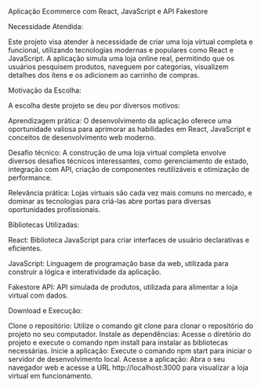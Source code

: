

Aplicação Ecommerce com React, JavaScript e API Fakestore

Necessidade Atendida:

Este projeto visa atender à necessidade de criar uma loja virtual completa e funcional, utilizando tecnologias modernas e populares como React e JavaScript. A aplicação simula uma loja online real, permitindo que os usuários pesquisem produtos, naveguem por categorias, visualizem detalhes dos itens e os adicionem ao carrinho de compras.

Motivação da Escolha:

A escolha deste projeto se deu por diversos motivos:

Aprendizagem prática: O desenvolvimento da aplicação oferece uma oportunidade valiosa para aprimorar as habilidades em React, JavaScript e conceitos de desenvolvimento web moderno.

Desafio técnico: A construção de uma loja virtual completa envolve diversos desafios técnicos interessantes, como gerenciamento de estado, integração com API, criação de componentes reutilizáveis e otimização de performance.

Relevância prática: Lojas virtuais são cada vez mais comuns no mercado, e dominar as tecnologias para criá-las abre portas para diversas oportunidades profissionais.

Bibliotecas Utilizadas:

React: Biblioteca JavaScript para criar interfaces de usuário declarativas e eficientes.

JavaScript: Linguagem de programação base da web, utilizada para construir a lógica e interatividade da aplicação.

Fakestore API: API simulada de produtos, utilizada para alimentar a loja virtual com dados.


Download e Execução:

Clone o repositório: Utilize o comando git clone para clonar o repositório do projeto no seu computador.
Instale as dependências: Acesse o diretório do projeto e execute o comando npm install para instalar as bibliotecas necessárias.
Inicie a aplicação: Execute o comando npm start para iniciar o servidor de desenvolvimento local.
Acesse a aplicação: Abra o seu navegador web e acesse a URL http://localhost:3000 para visualizar a loja virtual em funcionamento.






